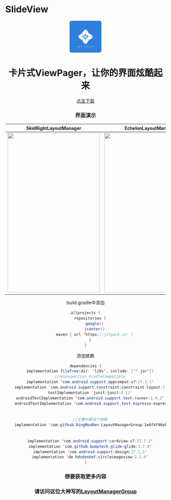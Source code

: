 # SlideView
<div align="center"> <img src="https://github.com/wanghao15536870732/SlideView/blob/master/dage.png" height="100px" width="100px"/>
  
 
<h1>  卡片式ViewPager，让你的界面炫酷起来 </h1> 

<a href="https://github.com/wanghao15536870732/SlideView/blob/master/app-release.apk?raw=true">点击下载</a>
</br>

### 界面演示
|SkidRightLayoutManager|EchelonLayoutManager|SlideLayoutManager|
|:--:|:--:|:--:|
|<div align="center"> <img src="https://github.com/wanghao15536870732/SlideView/blob/master/1.gif" height="502px" width="290px"/> |<div align="center"> <img src="https://github.com/wanghao15536870732/SlideView/blob/master/2.gif" height="502px" width="290px"/>|<div align="center"> <img src="https://github.com/wanghao15536870732/SlideView/blob/master/3.gif" height="502px" width="290px"/>|

build.gradle中添加
```java
allprojects {
    repositories {
        google()
        jcenter()
        maven { url 'https://jitpack.io' }
    }
}
```
添加依赖
```java
dependencies {
    implementation fileTree(dir: 'libs', include: ['*.jar'])
    //noinspection GradleCompatible
    implementation 'com.android.support:appcompat-v7:27.1.1'
    implementation 'com.android.support.constraint:constraint-layout:1.1.1'
    testImplementation 'junit:junit:4.12'
    androidTestImplementation 'com.android.support.test:runner:1.0.2'
    androidTestImplementation 'com.android.support.test.espresso:espresso-core:3.0.2'
    
    
    //主要的是这个依赖
    implementation 'com.github.DingMouRen:LayoutManagerGroup:1e6f4f96eb'
    
    
    implementation 'com.android.support:cardview-v7:27.1.1'
    implementation 'com.github.bumptech.glide:glide:3.7.0'
    implementation 'com.android.support:design:27.1.1'
    implementation 'de.hdodenhof:circleimageview:2.2.0'
}
```
###  想要获取更多内容
### 请访问这位大神写的[LayoutManagerGroup](https://github.com/DingMouRen/LayoutManagerGroup)
